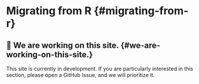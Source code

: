 # Migrating from R {#migrating-from-r}

## 🚧 We are working on this site. {#we-are-working-on-this-site.}

This site is currently in development. If you are particularly
interested in this section, please open a GitHub Issue, and we will
prioritize it.


